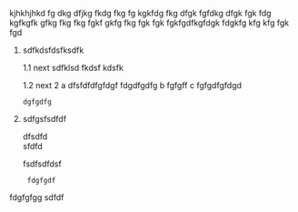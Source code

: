 kjhkhjhkd fg dkg dfjkg fkdg fkg fg kgkfdg fkg dfgk fgfdkg dfgk fgk fdg kgfkgfk gfkg fkg fkg fgkf gkfg fkg fgk fgk fgkfgdfkgfdgk fdgkfg kfg kfg fgk fgd



1. sdfkdsfdsfksdfk

	1.1 next sdfklsd fkdsf kdsfk 

	1.2 next 2
       		a dfsfdfdfgfdgf fdgdfgdfg
		b fgfgff
		c fgfgdfgfdgd
       
       dgfgdfg
       
       
2. sdfgsfsdfdf

	dfsdfd <br> sfdfd
	
	fsdfsdfdsf
	
		fdgfgdf

fdgfgfgg sdfdf


